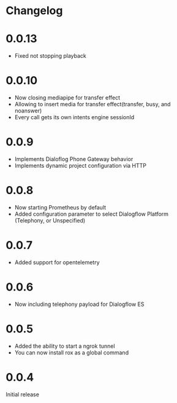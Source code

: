 # Changelog

# 0.0.13

- Fixed not stopping playback

# 0.0.10

- Now closing mediapipe for transfer effect
- Allowing to insert media for transfer effect(transfer, busy, and noanswer)
- Every call gets its own intents engine sessionId

# 0.0.9

- Implements Dialoflog Phone Gateway behavior
- Implements dynamic project configuration via HTTP

# 0.0.8

- Now starting Prometheus by default
- Added configuration parameter to select Dialogflow Platform (Telephony, or Unspecified)

# 0.0.7

- Added support for opentelemetry

# 0.0.6

- Now including telephony payload for Dialogflow ES

# 0.0.5

- Added the ability to start a ngrok tunnel
- You can now install rox as a global command

# 0.0.4

Initial release
